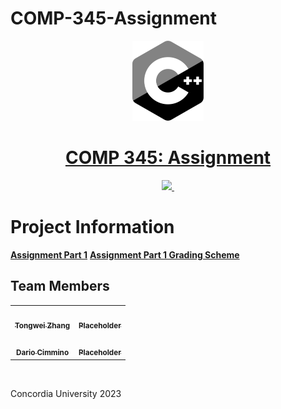 # COMP-345-Assignment

<p align="center">
  <a href="https://github.com/CSG48-TZ/comp-345-a1">
  <img src="./C++logo.png" height="128">
    <h1 align="center">COMP 345: Assignment</h1>
  </a>
</p>

<p align="center">
  <a aria-label="Github" href="https://github.com/CSG48-TZ/comp-345-a1">
    <img src="https://img.shields.io/badge/GitHub-100000?style=for-the-badge&logo=github&logoColor=white">
  </a>
  <a aria-label="Visual Studio" href="https://visualstudio.microsoft.com/">
    <img alt="" src="https://img.shields.io/badge/visualstudio-%23316192.svg?style=for-the-badge&logo=visualstudio&logoColor=white">
  </a>
</p>

# Project Information

[**Assignment Part 1**](./a1.pdf)
[**Assignment Part 1 Grading Scheme**](./a1gs.pdf)

## Team Members 

<div align="center">
<table>
  <tr>
    <td align="center"><a href="https://github.com/CSG48-TZ"><img src="https://avatars.githubusercontent.com/u/82446800?v=4" width="100px;" alt=""/><br /><sub><b> Tongwei Zhang</b></sub></a></td>
        <td align="center"><a href="https://github.com/"><img src="https://media.istockphoto.com/vectors/default-profile-picture-avatar-photo-placeholder-vector-illustration-vector-id1223671392?k=6&m=1223671392&s=612x612&w=0&h=NGxdexflb9EyQchqjQP0m6wYucJBYLfu46KCLNMHZYM=" width="100px;" alt=""/><br /><sub><b>Placeholder</b></sub></a></td> 
  </tr>
  <tr>
   <td align="center"><a href="https://github.com/DaxInvader"><img src="https://avatars.githubusercontent.com/u/24554538?v=4" width="100px;" alt=""/><br /><sub><b>Dario Cimmino</b></sub></a></td>
<td align="center"><a href="https://github.com/"><img src="https://media.istockphoto.com/vectors/default-profile-picture-avatar-photo-placeholder-vector-illustration-vector-id1223671392?k=6&m=1223671392&s=612x612&w=0&h=NGxdexflb9EyQchqjQP0m6wYucJBYLfu46KCLNMHZYM=" width="100px;" alt=""/><br /><sub><b>Placeholder</b></sub></a></td> 
  </tr>
</table>
</div>
<br>

Concordia University 2023
